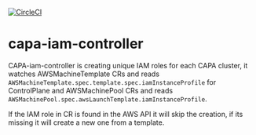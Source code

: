 [![CircleCI](https://circleci.com/gh/giantswarm/capa-iam-controller.svg?style=shield)](https://circleci.com/gh/giantswarm/capa-iam-controller)

# capa-iam-controller

CAPA-iam-controller is creating unique IAM roles for each CAPA cluster, it watches AWSMachineTemplate CRs and reads `AWSMachineTemplate.spec.template.spec.iamInstanceProfile` for ControlPlane and AWSMachinePool CRs and reads `AWSMachinePool.spec.awsLaunchTemplate.iamInstanceProfile`.

If the IAM role in CR is found in the AWS API it will skip the creation, if its missing it will create a new one from a template.
